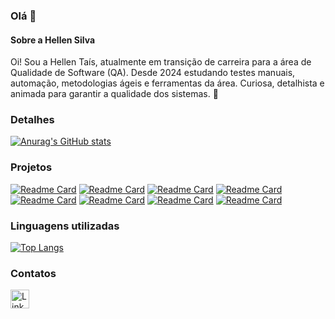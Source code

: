 ### Olá 👋

#### Sobre a Hellen Silva
Oi! Sou a Hellen Taís, atualmente em transição de carreira para a área de Qualidade de Software (QA). Desde 2024 estudando testes manuais, automação, metodologias ágeis e ferramentas da área.
Curiosa, detalhista e animada para garantir a qualidade dos sistemas. 🚀

### Detalhes

[![Anurag's GitHub stats](https://github-readme-stats.vercel.app/api?username=taistj3&show_icons=true&theme=dark)](https://github.com/anuraghazra/github-readme-stats)

### Projetos

[![Readme Card](https://github-readme-stats.vercel.app/api/pin/?username=taistj3&repo=Exercicio_javaScript&theme=dark)](https://github.com/anuraghazra/github-readme-stats)
[![Readme Card](https://github-readme-stats.vercel.app/api/pin/?username=taistj3&repo=Teste-de-acessibilidade&theme=dark)](https://github.com/anuraghazra/github-readme-stats)
[![Readme Card](https://github-readme-stats.vercel.app/api/pin/?username=taistj3&repo=Primeiro-Teste-automatizado&theme=dark)](https://github.com/anuraghazra/github-readme-stats)
[![Readme Card](https://github-readme-stats.vercel.app/api/pin/?username=taistj3&repo=Teste-API-ServeRest-Postman&theme=dark)](https://github.com/anuraghazra/github-readme-stats)
[![Readme Card](https://github-readme-stats.vercel.app/api/pin/?username=taistj3&repo=Teste-de-API-automatizado&theme=dark)](https://github.com/anuraghazra/github-readme-stats)
[![Readme Card](https://github-readme-stats.vercel.app/api/pin/?username=taistj3&repo=Teste-E2E-automatizado&theme=dark)](https://github.com/anuraghazra/github-readme-stats)
[![Readme Card](https://github-readme-stats.vercel.app/api/pin/?username=taistj3&repo=Teste-de-performance&theme=dark)](https://github.com/anuraghazra/github-readme-stats)
[![Readme Card](https://github-readme-stats.vercel.app/api/pin/?username=taistj3&repo=Exercicio-BDD-Gherkin&theme=dark)](https://github.com/anuraghazra/github-readme-stats)

### Linguagens utilizadas

[![Top Langs](https://github-readme-stats.vercel.app/api/top-langs/?username=taistj3&layout=compact)](https://github.com/anuraghazra/github-readme-stats)

### Contatos

[<img src='https://img.shields.io/badge/LinkedIn-0077B5?style=for-the-badge&logo=linkedin&logoColor=white' alt='Linkedin' height='30'>](https://www.linkedin.com/in/hellen-silva-qa/)
